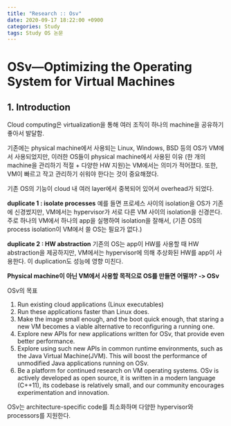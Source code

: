 ```yaml
---
title: "Research :: Osv"
date: 2020-09-17 18:22:00 +0900
categories: Study
tags: Study OS 논문
---
```


# OSv—Optimizing the Operating System for Virtual Machines 

## 1. Introduction

Cloud computing은 virtualization을 통해 여러 조직이 하나의 machine을 공유하기 좋아서 발달함.

기존에는 physical machine에서 사용되는 Linux, Windows, BSD 등의 OS가 VM에서 사용되었지만, 이러한 OS들이 physical machine에서 사용된 이유 (한 개의 machine을 관리하기 적절 + 다양한 HW 지원)는 VM에서는 의미가 적어졌다. 또한, VM이 빠르고 작고 관리하기 쉬워야 한다는 것이 중요해졌다. 



기존 OS의 기능이 cloud 내 여러 layer에서 중복되어 있어서 overhead가 되었다.

**duplicate 1 : isolate processes**
예를 들면 프로세스 사이의 isolation을 OS가 기존에 신경썼지만, VM에서는 hypervisor가 서로 다른 VM 사이의 isolation을 신경쓴다. 주로 하나의 VM에서 하나의 app을 실행하여 isolation을 잘해서, (기존 OS의 process isolation이 VM에서 쓸 OS는 필요가 없다.)

**duplicate 2 : HW abstraction**
기존의 OS는 app이 HW를 사용할 때 HW abstraction을 제공하지만, VM에서는 hypervisor에 의해 추상화된 HW를 app이 사용한다. 이 duplication도 성능에 영향 미친다.

**Physical machine이 아닌 VM에서 사용할 목적으로 OS를 만들면 어떨까? -> OSv**

OSv의 목표
1. Run existing cloud applications (Linux executables)
1. Run these applications faster than Linux does.
1. Make the image small enough, and the boot quick enough, that staring a new VM becomes a viable alternative to reconfiguring a running one.
1. Explore new APIs for new applications written for OSv, that provide even better performance.
1. Explore using such new APIs in common runtime environments, such as the Java Virtual Machine(JVM). This will boost the performance of unmodified Java applications running on OSv.
1. Be a platform for continued research on VM operating systems. OSv is actively developed as open source, it is written in a modern language (C++11), its codebase is relatively small, and our community encourages experimentation and innovation.

OSv는 architecture-specific code를 최소화하며 다양한 hypervisor와 processors를 지원한다.


